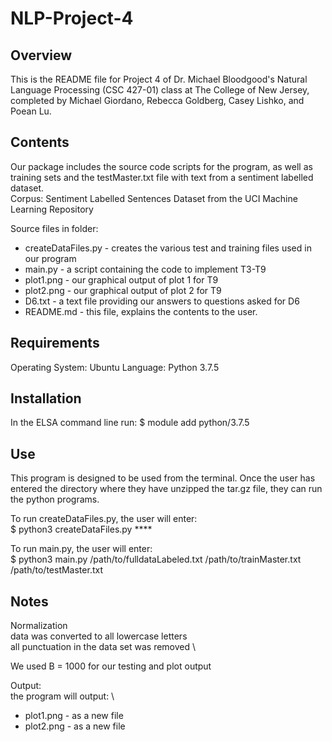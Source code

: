 # NLP-Project-4

## Overview

This is the README file for Project 4 of Dr. Michael Bloodgood's Natural Language Processing (CSC 427-01) class at The College of New Jersey, completed by Michael Giordano, Rebecca Goldberg, Casey Lishko, and Poean Lu. 

## Contents

Our package includes the source code scripts for the program, as well as training sets and the testMaster.txt file with text from a sentiment labelled dataset. \
Corpus: Sentiment Labelled Sentences Dataset from the UCI Machine Learning Repository


Source files in folder:
- createDataFiles.py - creates the various test and training files used in our program
- main.py - a script containing the code to implement T3-T9
- plot1.png - our graphical output of plot 1 for T9
- plot2.png - our graphical output of plot 2 for T9
- D6.txt - a text file providing our answers to questions asked for D6
- README.md - this file, explains the contents to the user.

## Requirements

Operating System: Ubuntu 
Language: Python 3.7.5 

## Installation

In the ELSA command line run:
$ module add python/3.7.5

## Use

This program is designed to be used from the terminal. Once the user has entered the directory where they have unzipped the tar.gz file, they can run the python programs.

To run createDataFiles.py, the user will enter: \
$ python3 createDataFiles.py ****

To run main.py, the user will enter: \
$ python3 main.py /path/to/fulldataLabeled.txt /path/to/trainMaster.txt /path/to/testMaster.txt



## Notes
Normalization \
data was converted to all lowercase letters \
all punctuation in the data set was removed \

We used B = 1000 for our testing and plot output

Output: \
the program will output: \
- plot1.png - as a new file
- plot2.png - as a new file
